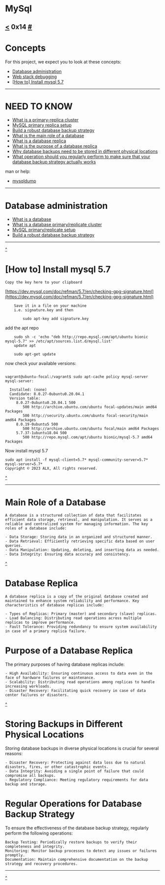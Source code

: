 # MySql
[<](https://github.com/TheeKingZa/alx-system_engineering-devops/tree/master/0x13-firewall/README.md) 0x14 [#](https://github.com/TheeKingZa/Portfolio)
---

# Concepts
For this project, we expect you to look at these concepts:

* [Database administration](#database-administration)
* [Web stack debugging](https://github.com/TheeKingZa/alx-system_engineering-devops/tree/master/0x0D-web_stack_debugging_0/README.md)
* [[How to] Install mysql 5.7](#how-to-install-mysql-57)
---

# NEED TO KNOW
* [What is a primary-replica cluster](https://www.digitalocean.com/community/tutorials/how-to-choose-a-redundancy-plan-to-ensure-high-availability#sql-replication)
* [MySQL primary replica setup](https://www.digitalocean.com/community/tutorials/how-to-set-up-replication-in-mysql)
* [Build a robust database backup strategy](https://www.databasejournal.com/ms-sql/developing-a-sql-server-backup-strategy/)
* [What is the main role of a database](#Main-role-of-a-database)
* [What is a database replica](#database-replica)
* [What is the purpose of a database replica](#purpose-of-a-database-replica)
* [Why database backups need to be stored in different physical locations](#storing-backups-in-different-physical-locations
)
* [What operation should you regularly perform to make sure that your database backup strategy actually works](#regular-operations-for-batabase-backup-strategy
)

man or help:
* [mysqldump](https://dev.mysql.com/doc/refman/8.0/en/mysqldump.html)

---

# Database administration
* [What is a database](https://www.techtarget.com/searchdatamanagement/definition/database)
* [What is a database primary/replicate cluster](https://www.digitalocean.com/community/tutorials/how-to-choose-a-redundancy-plan-to-ensure-high-availability#sql-replication)
* [MySQL primary/replicate setup](https://www.digitalocean.com/community/tutorials/how-to-set-up-replication-in-mysql)
* [Build a robust database backup strategy](https://www.databasejournal.com/ms-sql/developing-a-sql-server-backup-strategy/)

---


[^](#need-to-know)

# [How to] Install mysql 5.7

```
Copy the key here to your clipboard
```


[https://dev.mysql.com/doc/refman/5.7/en/checking-gpg-signature.html](https://dev.mysql.com/doc/refman/5.7/en/checking-gpg-signature.html)

```
    Save it in a file on your machine
    i.e. signature.key and then

        sudo apt-key add signature.key
```

add the apt repo

```
    sudo sh -c 'echo "deb http://repo.mysql.com/apt/ubuntu bionic mysql-5.7" >> /etc/apt/sources.list.d/mysql.list'
    update apt

    sudo apt-get update
```
now check your available versions:
```

vagrant@ubuntu-focal:/vagrant$ sudo apt-cache policy mysql-server
mysql-server:

  Installed: (none)
  Candidate: 8.0.27-0ubuntu0.20.04.1
  Version table:
     8.0.27-0ubuntu0.20.04.1 500
        500 http://archive.ubuntu.com/ubuntu focal-updates/main amd64 Packages
        500 http://security.ubuntu.com/ubuntu focal-security/main amd64 Packages
     8.0.19-0ubuntu5 500
        500 http://archive.ubuntu.com/ubuntu focal/main amd64 Packages
     5.7.37-1ubuntu18.04 500
        500 http://repo.mysql.com/apt/ubuntu bionic/mysql-5.7 amd64 Packages
```
Now install mysql 5.7
```
sudo apt install -f mysql-client=5.7* mysql-community-server=5.7* mysql-server=5.7*
Copyright © 2023 ALX, All rights reserved.

```

[^](#need-to-know)

---

# Main Role of a Database
```
A database is a structured collection of data that facilitates efficient data storage, retrieval, and manipulation. It serves as a reliable and centralized system for managing information. The key roles of a database include:

- Data Storage: Storing data in an organized and structured manner.
- Data Retrieval: Efficiently retrieving specific data based on user queries.
- Data Manipulation: Updating, deleting, and inserting data as needed.
- Data Integrity: Ensuring data accuracy and consistency.
```


[^](#need-to-know)

# Database Replica
```
A database replica is a copy of the original database created and maintained to enhance system reliability and performance. Key characteristics of database replicas include:

- Types of Replicas: Primary (master) and secondary (slave) replicas.
- Load Balancing: Distributing read operations across multiple replicas to improve performance.
- Fault Tolerance: Providing redundancy to ensure system availability in case of a primary replica failure.

```

# Purpose of a Database Replica

The primary purposes of having database replicas include:
```
- High Availability: Ensuring continuous access to data even in the face of hardware failures or maintenance.
- Scalability: Distributing read operations among replicas to handle increasing workloads.
- Disaster Recovery: Facilitating quick recovery in case of data center failures or disasters.
```

[^](#need-to-know)

# Storing Backups in Different Physical Locations

Storing database backups in diverse physical locations is crucial for several reasons:
```
- Disaster Recovery: Protecting against data loss due to natural disasters, fires, or other catastrophic events.
- Data Integrity: Avoiding a single point of failure that could compromise all backups.
- Regulatory Compliance: Meeting regulatory requirements for data backup and storage.
```

# Regular Operations for Database Backup Strategy

To ensure the effectiveness of the database backup strategy, regularly perform the following operations:
```
Backup Testing: Periodically restore backups to verify their completeness and integrity.
Monitoring: Monitor backup processes to detect any issues or failures promptly.
Documentation: Maintain comprehensive documentation on the backup strategy and recovery procedures.
```
---

[^](#need-to-know)
